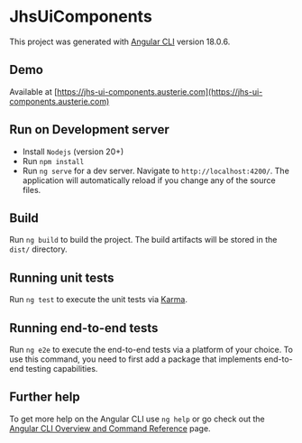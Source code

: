 # JhsUiComponents

This project was generated with [Angular CLI](https://github.com/angular/angular-cli) version 18.0.6.


## Demo
Available at [https://jhs-ui-components.austerie.com](https://jhs-ui-components.austerie.com)

## Run on Development server

- Install `Nodejs` (version 20+)
- Run `npm install`
- Run `ng serve` for a dev server. Navigate to `http://localhost:4200/`. The application will automatically reload if you change any of the source files.

## Build

Run `ng build` to build the project. The build artifacts will be stored in the `dist/` directory.

## Running unit tests

Run `ng test` to execute the unit tests via [Karma](https://karma-runner.github.io).

## Running end-to-end tests

Run `ng e2e` to execute the end-to-end tests via a platform of your choice. To use this command, you need to first add a package that implements end-to-end testing capabilities.

## Further help

To get more help on the Angular CLI use `ng help` or go check out the [Angular CLI Overview and Command Reference](https://angular.dev/tools/cli) page.
